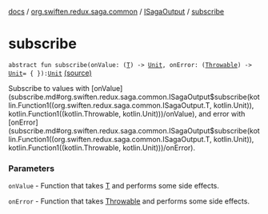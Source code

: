 [docs](../../index.md) / [org.swiften.redux.saga.common](../index.md) / [ISagaOutput](index.md) / [subscribe](./subscribe.md)

# subscribe

`abstract fun subscribe(onValue: (`[`T`](index.md#T)`) -> `[`Unit`](https://kotlinlang.org/api/latest/jvm/stdlib/kotlin/-unit/index.html)`, onError: (`[`Throwable`](https://kotlinlang.org/api/latest/jvm/stdlib/kotlin/-throwable/index.html)`) -> `[`Unit`](https://kotlinlang.org/api/latest/jvm/stdlib/kotlin/-unit/index.html)` = { }): `[`Unit`](https://kotlinlang.org/api/latest/jvm/stdlib/kotlin/-unit/index.html) [(source)](https://github.com/protoman92/KotlinRedux/tree/master/common/common-saga/src/main/kotlin/org/swiften/redux/saga/common/CommonSaga.kt#L204)

Subscribe to values with [onValue](subscribe.md#org.swiften.redux.saga.common.ISagaOutput$subscribe(kotlin.Function1((org.swiften.redux.saga.common.ISagaOutput.T, kotlin.Unit)), kotlin.Function1((kotlin.Throwable, kotlin.Unit)))/onValue), and error with [onError](subscribe.md#org.swiften.redux.saga.common.ISagaOutput$subscribe(kotlin.Function1((org.swiften.redux.saga.common.ISagaOutput.T, kotlin.Unit)), kotlin.Function1((kotlin.Throwable, kotlin.Unit)))/onError).

### Parameters

`onValue` - Function that takes [T](index.md#T) and performs some side effects.

`onError` - Function that takes [Throwable](https://kotlinlang.org/api/latest/jvm/stdlib/kotlin/-throwable/index.html) and performs some side effects.